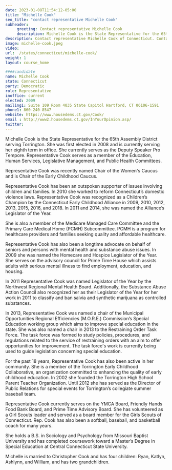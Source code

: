 ```yaml
---
date: 2023-01-08T11:54:12-05:00
title: "Michelle Cook"
seo_title: "contact representative Michelle Cook"
subheader:
     greeting: Contact representative Michelle Cook
     description: Michelle Cook is the State Representative for the 65th Assembly District serving Torrington. She was first elected in 2008 and is currently serving her eighth term in office. She currently serves as the Deputy Speaker Pro Tempore.  Representative Cook serves as a member of the Education, Human Services, Legislative Management, and Public Health Committees.
description: Contact representative Michelle Cook of Connecticut. Contact information for Michelle Cook includes email address, phone number, and mailing address.
image: michelle-cook.jpeg
video:
url:  /states/connecticut/michelle-cook/
weight: 1
layout: course_home

####candidate
name: Michelle Cook
state: Connecticut
party: Democratic
role: Representative
inoffice: current
elected: 2009
mailing1: Suite 109 Room 4035 State Capitol Hartford, CT 06106-1591
phone1: 860-240-8547
website: https://www.housedems.ct.gov/Cook/
email : http://www2.housedems.ct.gov/InYourOpinion.asp/
twitter:
---
```


Michelle Cook is the State Representative for the 65th Assembly District serving Torrington. She was first elected in 2008 and is currently serving her eighth term in office. She currently serves as the Deputy Speaker Pro Tempore.  Representative Cook serves as a member of the Education, Human Services, Legislative Management, and Public Health Committees.

Representative Cook was recently named Chair of the Women's Caucus and is Chair of the Early Childhood Caucus.

Representative Cook has been an outspoken supporter of issues involving children and families. In 2010 she worked to reform Connecticut’s domestic violence laws. Representative Cook was recognized as a Children’s Champion by the Connecticut Early Childhood Alliance in 2009, 2010, 2012, 2013, 2015, 2016, and 2018. In 2011 and 2014, she was named the Alliance’s Legislator of the Year.

She is also a member of the Medicare Managed Care Committee and the Primary Care Medical Home (PCMH) Subcommittee. PCMH is a program for healthcare providers and families seeking quality and affordable healthcare.

Representative Cook has also been a longtime advocate on behalf of seniors and persons with mental health and substance abuse issues. In 2009 she was named the Homecare and Hospice Legislator of the Year. She serves on the advisory council for Prime Time House which assists adults with serious mental illness to find employment, education, and housing.  

In 2011 Representative Cook was named Legislator of the Year by the Northwest Regional Mental Health Board. Additionally, the Substance Abuse Action Council also recognized her as their Legislator of the Year for her work in 2011 to classify and ban salvia and synthetic marijuana as controlled substances.

In 2013, Representative Cook was named a chair of the Municipal Opportunities Regional Efficiencies (M.O.R.E.) Commission’s Special Education working group which aims to improve special education in the state. She was also named a chair in 2013 to the Restraining Order Task Force. The task force was formed to study policies, procedures, and regulations related to the service of restraining orders with an aim to offer opportunities for improvement.  The task force's work is currently being used to guide legislation concerning special education.

For the past 18 years, Representative Cook has also been active in her community. She is a member of the Torrington Early Childhood Collaborative, an organization committed to enhancing the quality of early childhood education. In 2002 she founded the Torrington High School Parent Teacher Organization. Until 2012 she has served as the Director of Public Relations for special events for Torrington’s collegiate summer baseball team.

Representative Cook currently serves on the YMCA Board, Friendly Hands Food Bank Board, and Prime Time Advisory Board. She has volunteered as a Girl Scouts leader and served as a board member for the Girls Scouts of Connecticut. Rep. Cook has also been a softball, baseball, and basketball coach for many years.   

She holds a B.S. in Sociology and Psychology from Missouri Baptist University and has completed coursework toward a Master’s Degree in Special Education at Central Connecticut State University.

Michelle is married to Christopher Cook and has four children: Ryan, Katlyn, Ashlynn, and William, and has two grandchildren.
